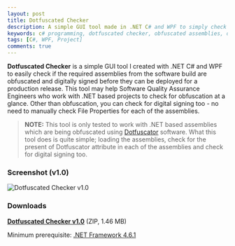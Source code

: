 ```yaml
---
layout: post
title: Dotfuscated Checker
description: A simple GUI tool made in .NET C# and WPF to simply check for obfuscated assemblies by Dotfuscator software and digital signing at a glance.
keywords: c# programming, dotfuscated checker, obfuscated assemblies, dotfuscator, dotfuschecker, .net obfuscation, dotfuscation checking, digital signing checking
tags: [C#, WPF, Project]
comments: true
---
```


**Dotfuscated Checker** is a simple GUI tool I created with .NET C# and WPF to easily check if the required assemblies from the software build are obfuscated and digitally signed before they can be deployed for a production release. This tool may help Software Quality Assurance Engineers who work with .NET based projects to check for obfuscation at a glance. Other than obfuscation, you can check for digital signing too - no need to manually check File Properties for each of the assemblies.

> **NOTE:** This tool is only tested to work with .NET based assemblies which are being obfuscated using [Dotfuscator](https://www.preemptive.com/products/dotfuscator/overview) software. What this tool does is quite simple; loading the assemblies, check for the present of Dotfuscator attribute in each of the assemblies and check for digital signing too.

### Screenshot (v1.0)

![Dotfuscated Checker v1.0](https://i.imgur.com/2iYCNYO.png)

### Downloads

[**Dotfuscated Checker v1.0**](https://www.dropbox.com/s/8lss51zhhx0p4xq/DotfuscatedCheckerV1.zip?dl=0) (ZIP, 1.46 MB)

Minimum prerequisite: [.NET Framework 4.6.1](https://www.microsoft.com/en-us/download/details.aspx?id=49981)
